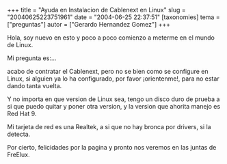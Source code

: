+++
title = "Ayuda en Instalacion de Cablenext en Linux"
slug = "20040625223751961"
date = "2004-06-25 22:37:51"
[taxonomies]
tema = ["preguntas"]
autor = ["Gerardo Hernandez Gomez"]
+++

Hola, soy nuevo en esto y poco a poco comienzo a meterme en el mundo de
Linux.

Mi pregunta es:…

<!-- more -->
acabo de contratar el Cablenext, pero no se bien como se configure en
Linux, si alguien ya lo ha configurado, por favor ¡orientenme!, para no
estar dando tanta vuelta.

Y no importa en que version de Linux sea, tengo un disco duro de prueba
a si que puedo quitar y poner otra version, y la version que ahorita
manejo es Red Hat 9.

Mi tarjeta de red es una Realtek, a si que no hay bronca por drivers, si
la detecta.

Por cierto, felicidades por la pagina y pronto nos veremos en las juntas
de FreElux.

